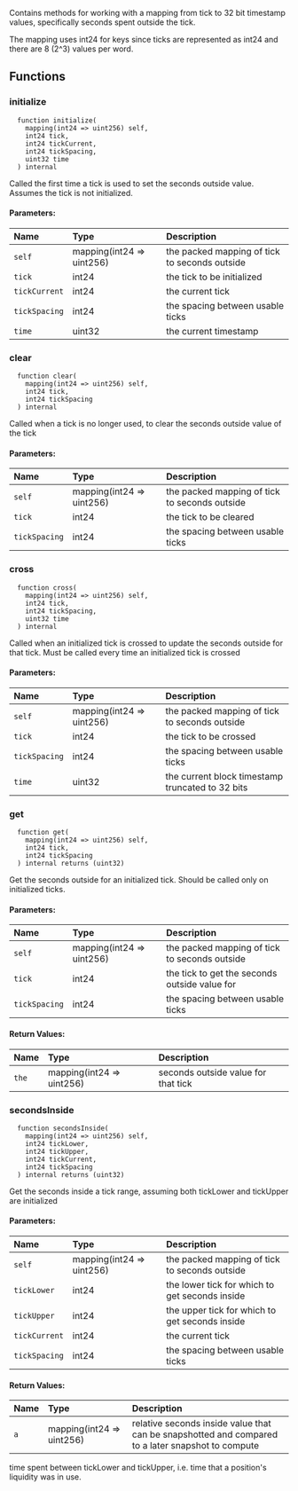 Contains methods for working with a mapping from tick to 32 bit timestamp values, specifically seconds
spent outside the tick.

The mapping uses int24 for keys since ticks are represented as int24 and there are 8 (2^3) values per word.

## Functions
### initialize
```solidity
  function initialize(
    mapping(int24 => uint256) self,
    int24 tick,
    int24 tickCurrent,
    int24 tickSpacing,
    uint32 time
  ) internal
```
Called the first time a tick is used to set the seconds outside value. Assumes the tick is not
initialized.


#### Parameters:
| Name | Type | Description                                                          |
| :--- | :--- | :------------------------------------------------------------------- |
|`self` | mapping(int24 => uint256) | the packed mapping of tick to seconds outside
|`tick` | int24 | the tick to be initialized
|`tickCurrent` | int24 | the current tick
|`tickSpacing` | int24 | the spacing between usable ticks
|`time` | uint32 | the current timestamp

### clear
```solidity
  function clear(
    mapping(int24 => uint256) self,
    int24 tick,
    int24 tickSpacing
  ) internal
```
Called when a tick is no longer used, to clear the seconds outside value of the tick


#### Parameters:
| Name | Type | Description                                                          |
| :--- | :--- | :------------------------------------------------------------------- |
|`self` | mapping(int24 => uint256) | the packed mapping of tick to seconds outside
|`tick` | int24 | the tick to be cleared
|`tickSpacing` | int24 | the spacing between usable ticks

### cross
```solidity
  function cross(
    mapping(int24 => uint256) self,
    int24 tick,
    int24 tickSpacing,
    uint32 time
  ) internal
```
Called when an initialized tick is crossed to update the seconds outside for that tick. Must be called
every time an initialized tick is crossed


#### Parameters:
| Name | Type | Description                                                          |
| :--- | :--- | :------------------------------------------------------------------- |
|`self` | mapping(int24 => uint256) | the packed mapping of tick to seconds outside
|`tick` | int24 | the tick to be crossed
|`tickSpacing` | int24 | the spacing between usable ticks
|`time` | uint32 | the current block timestamp truncated to 32 bits

### get
```solidity
  function get(
    mapping(int24 => uint256) self,
    int24 tick,
    int24 tickSpacing
  ) internal returns (uint32)
```
Get the seconds outside for an initialized tick. Should be called only on initialized ticks.


#### Parameters:
| Name | Type | Description                                                          |
| :--- | :--- | :------------------------------------------------------------------- |
|`self` | mapping(int24 => uint256) | the packed mapping of tick to seconds outside
|`tick` | int24 | the tick to get the seconds outside value for
|`tickSpacing` | int24 | the spacing between usable ticks

#### Return Values:
| Name                           | Type          | Description                                                                  |
| :----------------------------- | :------------ | :--------------------------------------------------------------------------- |
|`the`| mapping(int24 => uint256) | seconds outside value for that tick
### secondsInside
```solidity
  function secondsInside(
    mapping(int24 => uint256) self,
    int24 tickLower,
    int24 tickUpper,
    int24 tickCurrent,
    int24 tickSpacing
  ) internal returns (uint32)
```
Get the seconds inside a tick range, assuming both tickLower and tickUpper are initialized


#### Parameters:
| Name | Type | Description                                                          |
| :--- | :--- | :------------------------------------------------------------------- |
|`self` | mapping(int24 => uint256) | the packed mapping of tick to seconds outside
|`tickLower` | int24 | the lower tick for which to get seconds inside
|`tickUpper` | int24 | the upper tick for which to get seconds inside
|`tickCurrent` | int24 | the current tick
|`tickSpacing` | int24 | the spacing between usable ticks

#### Return Values:
| Name                           | Type          | Description                                                                  |
| :----------------------------- | :------------ | :--------------------------------------------------------------------------- |
|`a`| mapping(int24 => uint256) | relative seconds inside value that can be snapshotted and compared to a later snapshot to compute
time spent between tickLower and tickUpper, i.e. time that a position's liquidity was in use.
